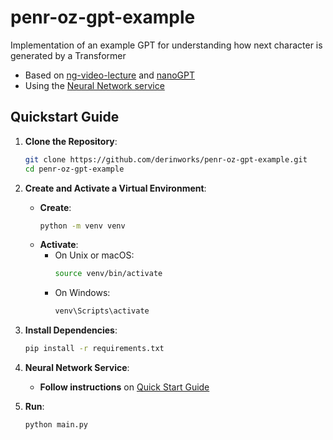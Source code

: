 # penr-oz-gpt-example
Implementation of an example GPT for understanding how next character is generated by a Transformer

- Based on [ng-video-lecture](https://github.com/karpathy/ng-video-lecture) and [nanoGPT](https://github.com/karpathy/nanoGPT)
- Using the [Neural Network service](https://github.com/derinworks/penr-oz-neural-network-v2-torch-nn)

## Quickstart Guide

1. **Clone the Repository**:
   ```bash
   git clone https://github.com/derinworks/penr-oz-gpt-example.git
   cd penr-oz-gpt-example
   ```

2. **Create and Activate a Virtual Environment**:
   - **Create**:
     ```bash
     python -m venv venv
     ```
   - **Activate**:
     - On Unix or macOS:
       ```bash
       source venv/bin/activate
       ```
     - On Windows:
       ```bash
       venv\Scripts\activate
       ```

3. **Install Dependencies**:
   ```bash
   pip install -r requirements.txt
   ```

4. **Neural Network Service**:
   - **Follow instructions** on [Quick Start Guide](https://github.com/derinworks/penr-oz-neural-network-v2-torch-nn?tab=readme-ov-file#quickstart-guide)

5. **Run**:
   ```bash
   python main.py
   ```
